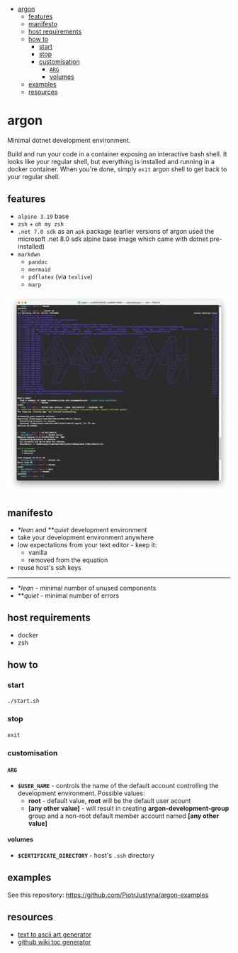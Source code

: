 - [argon](#argon)
  * [features](#features)
  * [manifesto](#manifesto)
  * [host requirements](#host-requirements)
  * [how to](#how-to)
    + [start](#start)
    + [stop](#stop)
    + [customisation](#customisation)
      - [`ARG`](#-arg-)
      - [volumes](#volumes)
  * [examples](#examples)
  * [resources](#resources)

# argon

Minimal dotnet development environment.

Build and run your code in a container exposing an interactive bash shell. It looks like your regular shell, but everything is installed and running in a docker container. When you're done, simply `exit` argon shell to get back to your regular shell.

## features

* `alpine 3.19` base
* `zsh` + `oh my zsh`
* `.net 7.0 sdk` as an `apk` package (earlier versions of argon used the microsoft .net 8.0 sdk alpine base image which came with dotnet pre-installed)
* `markdwn`
  * `pandoc`
  * `mermaid`
  * `pdflatex` (via `texlive`)
  * `marp`

![](./img/2023-12-11-demo.png)

## manifesto

* \**lean* and \*\**quiet* development environment
* take your development environment anywhere
* low expectations from your text editor - keep it:
  * vanilla
  * removed from the equation
* reuse host's ssh keys

---

* \**lean* - minimal number of unused components
* \*\**quiet* - minimal number of errors

## host requirements

* docker
* zsh

## how to

### start

`./start.sh`

### stop

`exit`

### customisation

#### `ARG`

* **`$USER_NAME`** - controls the name of the default account controlling the development environment. Possible values:
  * **root** - default value, **root** will be the default user acount
  * **[any other value]** - will result in creating **argon-development-group** group and a non-root default member account named **[any other value]**

#### volumes

* **`$CERTIFICATE_DIRECTORY`** - host's `.ssh` directory

## examples

See this repository: https://github.com/PiotrJustyna/argon-examples

## resources

* [text to ascii art generator](https://patorjk.com/software/taag/#p=display&f=Graffiti&t=Type%20Something%20)
* [github wiki toc generator](https://ecotrust-canada.github.io/markdown-toc/)